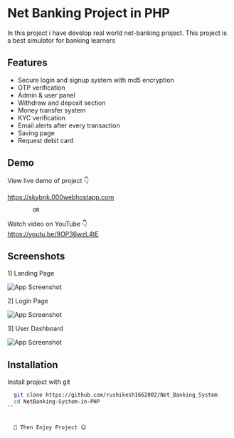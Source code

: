 
# Net Banking Project in PHP

In this project i have develop real world net-banking project. This project is a best simulator for banking learners

## Features

- Secure login and signup system with md5 encryption
- OTP verification 
- Admin & user panel
- Withdraw and deposit section
- Money transfer system
- KYC verification
- Email alerts after every transaction
- Saving page
- Request debit card 

## Demo

View live demo of project 👇

https://skybnk.000webhostapp.com  
            
            OR 
Watch video on YouTube 👇   
https://youtu.be/9OP36wzL4tE
## Screenshots
1] Landing Page

![App Screenshot](https://drive.google.com/uc?export=download&id=1GYV0wVnz-s-2u-xPgM5y5aUmDWRegNGI)

2] Login Page

![App Screenshot](https://drive.google.com/uc?export=download&id=1v-gJKBurl8VT9bxTKNQ5JVBPPFtxJPxq)

3] User Dashboard

![App Screenshot](https://drive.google.com/uc?export=download&id=1SXLLPdnCaj7B55Uq6nIyiT3089FgAFKO)

## Installation

Install project with git

```bash
  git clone https://github.com/rushikesh1662002/Net_Banking_System
  cd NetBanking-System-in-PHP
``


  🎉 Then Enjoy Project 😉  


